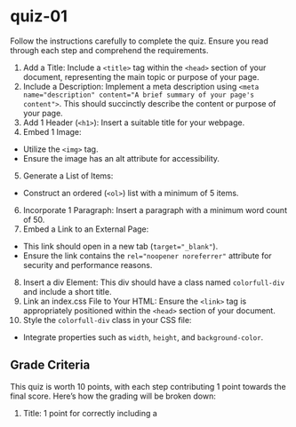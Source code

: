 # quiz-01

Follow the instructions carefully to complete the quiz. Ensure you read through each step and comprehend the requirements.

1. Add a Title: Include a `<title>` tag within the `<head>` section of your document, representing the main topic or purpose of your page.
2. Include a Description: Implement a meta description using `<meta name="description" content="A brief summary of your page's content">`. This should succinctly describe the content or purpose of your page.
3. Add 1 Header (`<h1>`): Insert a suitable title for your webpage.
4. Embed 1 Image:
- Utilize the `<img>` tag.
- Ensure the image has an alt attribute for accessibility.
5. Generate a List of Items:
- Construct an ordered (`<ol>`) list with a minimum of 5 items.
6. Incorporate 1 Paragraph: Insert a paragraph with a minimum word count of 50.
7. Embed a Link to an External Page:
- This link should open in a new tab (`target="_blank"`).
- Ensure the link contains the `rel="noopener noreferrer"` attribute for security and performance reasons.
8. Insert a div Element: This div should have a class named `colorfull-div` and include a short title.
9. Link an index.css File to Your HTML: Ensure the `<link>` tag is appropriately positioned within the `<head>` section of your document.
10. Style the `colorfull-div` class in your CSS file:
- Integrate properties such as `width`, `height`, and `background-color`.

## Grade Criteria
This quiz is worth 10 points, with each step contributing 1 point towards the final score. Here’s how the grading will be broken down:

1. Title: 1 point for correctly including a <title> tag inside the <head> section.
2. Description: 1 point for implementing the <meta> tag with a valid description of the page’s content.
3. Header: 1 point for adding a suitable `<h1>` element for the page’s title.
4. Image: 1 point for embedding an image with the <img> tag and ensuring it includes an alt attribute.
5. List: 1 point for generating an ordered list (`<ol>`) with at least 5 items.
6. Paragraph: 1 point for adding a paragraph with at least 50 words.
7. Link: 1 point for embedding a functional link that opens in a new tab and includes the rel="noopener noreferrer" attribute for security.
8. Div Element: 1 point for inserting a div element with the class colorfull-div and including a short title inside it.
9. CSS File: 1 point for correctly linking the external index.css file in the <head> section of the HTML document.
10. Styling: 1 point for applying styles to the colorfull-div class in the CSS file, ensuring it includes width, height, and background-color properties.
